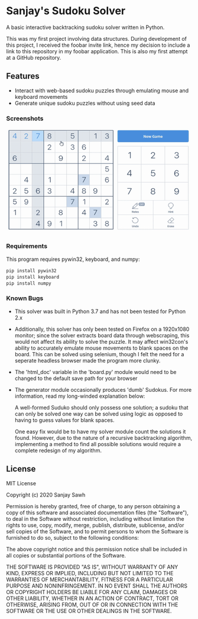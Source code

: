 # Sanjay's Sudoku Solver
A basic interactive backtracking sudoku solver written in Python.  

This was my first project involving data structures. During development
of this project, I received the foobar invite link, hence my decision to 
include a link to this repository in my foobar application. This is also 
my first attempt at a GitHub repository.

## Features
  - Interact with web-based sudoku puzzles through emulating mouse and keyboard movements
  - Generate unique sudoku puzzles without using seed data
### Screenshots 
![](screenshots/sudoku.gif)
### Requirements
This program requires pywin32, keyboard, and numpy:
```sh
pip install pywin32
pip install keyboard
pip install numpy
```

### Known Bugs 
  - This solver was built in Python 3.7 and has not been tested for Python 2.x
  - Additionally, this solver has only been tested on Firefox on a 1920x1080 monitor; 
  since the solver extracts board data through webscraping, this would not affect its 
ability to solve the puzzle. It may affect win32con's ability to accurately emulate mouse 
movements to blank spaces on the board. This can be solved using selenium, though 
I felt the need for a seperate headless browser made the program more clunky. 
  - The 'html_doc' variable in the 'board.&#8203;py' module would need to be changed 
  to the default save path for your browser
  - The generator module occasionally produces 'dumb' Sudokus. For more information,
  read my long-winded explanation below:

    A well-formed Suduko should only possess one solution; a sudoku that can only be 
    solved one way can be solved using logic as opposed to having to guess values for
    blank spaces. 
    
    One easy fix would be to have my solver module count the solutions it found.
    However, due to the nature of a recursive backtracking algorithm, implementing 
    a method to find all possible solutions would require a complete redesign of
    my algorithm.

License
----

MIT License

Copyright (c) 2020 Sanjay Sawh

Permission is hereby granted, free of charge, to any person obtaining a copy
of this software and associated documentation files (the "Software"), to deal
in the Software without restriction, including without limitation the rights
to use, copy, modify, merge, publish, distribute, sublicense, and/or sell
copies of the Software, and to permit persons to whom the Software is
furnished to do so, subject to the following conditions:

The above copyright notice and this permission notice shall be included in all
copies or substantial portions of the Software.

THE SOFTWARE IS PROVIDED "AS IS", WITHOUT WARRANTY OF ANY KIND, EXPRESS OR
IMPLIED, INCLUDING BUT NOT LIMITED TO THE WARRANTIES OF MERCHANTABILITY,
FITNESS FOR A PARTICULAR PURPOSE AND NONINFRINGEMENT. IN NO EVENT SHALL THE
AUTHORS OR COPYRIGHT HOLDERS BE LIABLE FOR ANY CLAIM, DAMAGES OR OTHER
LIABILITY, WHETHER IN AN ACTION OF CONTRACT, TORT OR OTHERWISE, ARISING FROM,
OUT OF OR IN CONNECTION WITH THE SOFTWARE OR THE USE OR OTHER DEALINGS IN THE
SOFTWARE.
